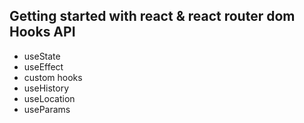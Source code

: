 ## Getting started with react & react router dom Hooks API

- useState
- useEffect
- custom hooks
- useHistory
- useLocation
- useParams
